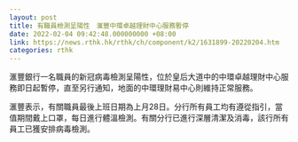 ```yaml
---
layout: post
title: 有職員檢測呈陽性　滙豐中環卓越理財中心服務暫停
date: 2022-02-04 09:42:48.000000000 +08:00
link: https://news.rthk.hk/rthk/ch/component/k2/1631899-20220204.htm
categories: rthk
---
```


滙豐銀行一名職員的新冠病毒檢測呈陽性，位於皇后大道中的中環卓越理財中心服務即日起暫停，直至另行通知，地面的中環理財易中心則維持正常服務。

滙豐表示，有關職員最後上班日期為上月28日。分行所有員工均有遵從指引，當值期間戴上口罩，每日進行體溫檢測。有關分行已進行深層清潔及消毒，該行所有員工已獲安排病毒檢測。
